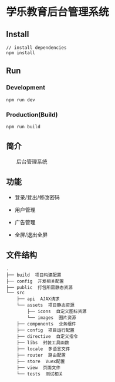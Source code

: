
# 学乐教育后台管理系统

## Install
```bush
// install dependencies
npm install
```
## Run
### Development
```bush
npm run dev
```
### Production(Build)
```bush
npm run build
```
## 简介
&emsp;&emsp;后台管理系统
## 功能

- 登录/登出/修改密码
- 用户管理

- 广告管理
   
- 全屏/退出全屏

## 文件结构
```shell
.
├── build  项目构建配置
├── config  开发相关配置
├── public  打包所需静态资源
└── src
    ├── api  AJAX请求
    └── assets  项目静态资源
        ├── icons  自定义图标资源
        └── images  图片资源
    ├── components  业务组件
    ├── config  项目运行配置
    ├── directive  自定义指令
    ├── libs  封装工具函数
    ├── locale  多语言文件
    ├── router  路由配置
    ├── store  Vuex配置
    ├── view  页面文件
    └── tests  测试相关
```
